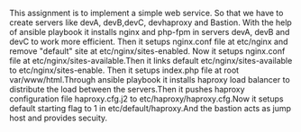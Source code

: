 This assignment is to implement a simple web service. So that we have to create servers like devA, devB,devC, devhaproxy and Bastion. With the help of ansible playbook it installs nginx and php-fpm in servers devA, devB and devC to work more efficient.
Then it setups nginx.conf file at etc/nginx and remove "default" site at etc/nginx/sites-enabled. Now it setups nginx.conf file at etc/nginx/sites-available.Then it links default etc/nginx/sites-available to etc/nginx/sites-enable.
Then it setups index.php file at root var/www/html.Through ansible playbook it installs haproxy load balancer to distribute the load between the servers.Then it pushes haproxy configuration file haproxy.cfg.j2 to etc/haproxy/haproxy.cfg.Now it setups default starting flag to 1 in etc/default/haproxy.And the bastion acts as jump host and provides secuity.
